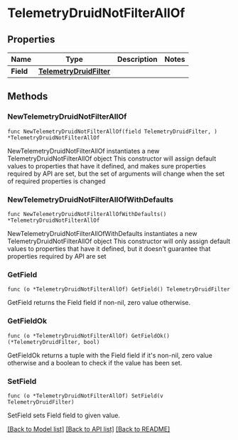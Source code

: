# TelemetryDruidNotFilterAllOf

## Properties

Name | Type | Description | Notes
------------ | ------------- | ------------- | -------------
**Field** | [**TelemetryDruidFilter**](TelemetryDruidFilter.md) |  | 

## Methods

### NewTelemetryDruidNotFilterAllOf

`func NewTelemetryDruidNotFilterAllOf(field TelemetryDruidFilter, ) *TelemetryDruidNotFilterAllOf`

NewTelemetryDruidNotFilterAllOf instantiates a new TelemetryDruidNotFilterAllOf object
This constructor will assign default values to properties that have it defined,
and makes sure properties required by API are set, but the set of arguments
will change when the set of required properties is changed

### NewTelemetryDruidNotFilterAllOfWithDefaults

`func NewTelemetryDruidNotFilterAllOfWithDefaults() *TelemetryDruidNotFilterAllOf`

NewTelemetryDruidNotFilterAllOfWithDefaults instantiates a new TelemetryDruidNotFilterAllOf object
This constructor will only assign default values to properties that have it defined,
but it doesn't guarantee that properties required by API are set

### GetField

`func (o *TelemetryDruidNotFilterAllOf) GetField() TelemetryDruidFilter`

GetField returns the Field field if non-nil, zero value otherwise.

### GetFieldOk

`func (o *TelemetryDruidNotFilterAllOf) GetFieldOk() (*TelemetryDruidFilter, bool)`

GetFieldOk returns a tuple with the Field field if it's non-nil, zero value otherwise
and a boolean to check if the value has been set.

### SetField

`func (o *TelemetryDruidNotFilterAllOf) SetField(v TelemetryDruidFilter)`

SetField sets Field field to given value.



[[Back to Model list]](../README.md#documentation-for-models) [[Back to API list]](../README.md#documentation-for-api-endpoints) [[Back to README]](../README.md)


